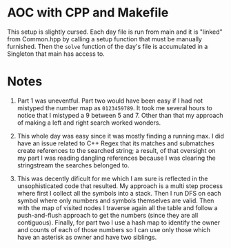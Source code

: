 # AOC with CPP and Makefile

This setup is slightly cursed. Each day file is run from main and it is "linked" from Common.hpp by calling a setup function that must be manually furnished. Then the `solve` function of the day's file is accumulated in a Singleton that main has access to.

# Notes

1. Part 1 was uneventful. Part two would have been easy if I had not mistyped the number map as `0123459789`. It took me several hours to notice that I mistyped a 9 between 5 and 7. Other than that my approach of making a left and right search worked wonders.

2. This whole day was easy since it was mostly finding a running max. I did have an issue related to C++ Regex that its matches and submatches create references to the searched string; a result, of that oversight on my part I was reading dangling references because I was clearing the stringstream the searches belonged to.

3. This was decently dificult for me which I am sure is reflected in the unsophisticated code that resulted. My approach is a multi step process where first I collect all the symbols into a stack. Then I run DFS on each symbol where only numbers and symbols themselves are valid. Then with the map of visited nodes I traverse again all the table and follow a push-and-flush approach to get the numbers (since they are all contiguous). Finally, for part two I use a hash map to identify the owner and counts of each of those numbers so I can use only those which have an asterisk as owner and have two siblings.